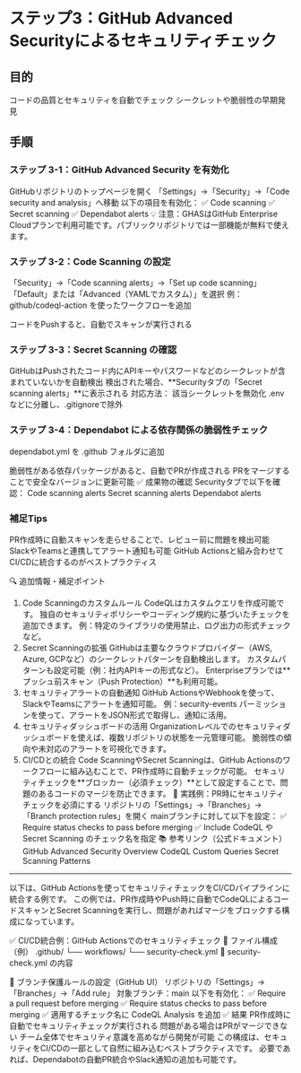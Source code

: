 # ステップ3：GitHub Advanced Securityによるセキュリティチェック

## 目的
コードの品質とセキュリティを自動でチェック
シークレットや脆弱性の早期発見

## 手順

### ステップ 3-1：GitHub Advanced Security を有効化
GitHubリポジトリのトップページを開く
「Settings」→「Security」→「Code security and analysis」へ移動
以下の項目を有効化：
✅ Code scanning
✅ Secret scanning
✅ Dependabot alerts
💡 注意：GHASはGitHub Enterprise Cloudプランで利用可能です。パブリックリポジトリでは一部機能が無料で使えます。

### ステップ 3-2：Code Scanning の設定
「Security」→「Code scanning alerts」→「Set up code scanning」
「Default」または「Advanced（YAMLでカスタム）」を選択
例：github/codeql-action を使ったワークフローを追加

コードをPushすると、自動でスキャンが実行される

### ステップ 3-3：Secret Scanning の確認
GitHubはPushされたコード内にAPIキーやパスワードなどのシークレットが含まれていないかを自動検出
検出された場合、**Securityタブの「Secret scanning alerts」**に表示される
対応方法：
該当シークレットを無効化
.envなどに分離し、.gitignoreで除外

### ステップ 3-4：Dependabot による依存関係の脆弱性チェック
dependabot.yml を .github フォルダに追加

脆弱性がある依存パッケージがあると、自動でPRが作成される
PRをマージすることで安全なバージョンに更新可能
✅ 成果物の確認
Securityタブで以下を確認：
Code scanning alerts
Secret scanning alerts
Dependabot alerts

### 補足Tips
PR作成時に自動スキャンを走らせることで、レビュー前に問題を検出可能
SlackやTeamsと連携してアラート通知も可能
GitHub Actionsと組み合わせてCI/CDに統合するのがベストプラクティス



🔍 追加情報・補足ポイント
1. Code Scanningのカスタムルール
CodeQLはカスタムクエリを作成可能です。
独自のセキュリティポリシーやコーディング規約に基づいたチェックを追加できます。
例：特定のライブラリの使用禁止、ログ出力の形式チェックなど。
2. Secret Scanningの拡張
GitHubは主要なクラウドプロバイダー（AWS, Azure, GCPなど）のシークレットパターンを自動検出します。
カスタムパターンも設定可能（例：社内APIキーの形式など）。
Enterpriseプランでは**プッシュ前スキャン（Push Protection）**も利用可能。
3. セキュリティアラートの自動通知
GitHub ActionsやWebhookを使って、SlackやTeamsにアラートを通知可能。
例：security-events パーミッションを使って、アラートをJSON形式で取得し、通知に活用。
4. セキュリティダッシュボードの活用
Organizationレベルでのセキュリティダッシュボードを使えば、複数リポジトリの状態を一元管理可能。
脆弱性の傾向や未対応のアラートを可視化できます。
5. CI/CDとの統合
Code ScanningやSecret Scanningは、GitHub Actionsのワークフローに組み込むことで、PR作成時に自動チェックが可能。
セキュリティチェックを**ブロッカー（必須チェック）**として設定することで、問題のあるコードのマージを防止できます。
🧪 実践例：PR時にセキュリティチェックを必須にする
リポジトリの「Settings」→「Branches」→「Branch protection rules」を開く
mainブランチに対して以下を設定：
✅ Require status checks to pass before merging
✅ Include CodeQL や Secret Scanning のチェック名を指定
📚 参考リンク（公式ドキュメント）
GitHub Advanced Security Overview
CodeQL Custom Queries
Secret Scanning Patterns



----

以下は、GitHub Actionsを使ってセキュリティチェックをCI/CDパイプラインに統合する例です。
この例では、PR作成時やPush時に自動でCodeQLによるコードスキャンとSecret Scanningを実行し、問題があればマージをブロックする構成になっています。

✅ CI/CD統合例：GitHub Actionsでのセキュリティチェック
📁 ファイル構成（例）
.github/
└── workflows/
    └── security-check.yml
🧾 security-check.yml の内容

🔐 ブランチ保護ルールの設定（GitHub UI）
リポジトリの「Settings」→「Branches」→「Add rule」
対象ブランチ：main
以下を有効化：
✅ Require a pull request before merging
✅ Require status checks to pass before merging
✅ 適用するチェック名に CodeQL Analysis を追加
✅ 結果
PR作成時に自動でセキュリティチェックが実行される
問題がある場合はPRがマージできない
チーム全体でセキュリティ意識を高めながら開発が可能
この構成は、セキュリティをCI/CDの一部として自然に組み込むベストプラクティスです。
必要であれば、Dependabotの自動PR統合やSlack通知の追加も可能です。